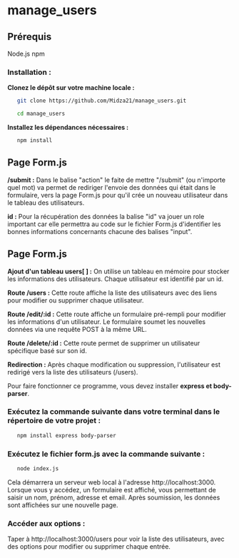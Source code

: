 # manage_users #

## Prérequis

Node.js
npm

### Installation :

**Clonez le dépôt sur votre machine locale :**

```bash
   git clone https://github.com/Midza21/manage_users.git
   ```
```bash
   cd manage_users
   ```

**Installez les dépendances nécessaires :**

```bash
   npm install
   ```

## Page Form.js 

**/submit :** Dans le balise "action" le faite de mettre "/submit" (ou n'importe quel mot) va permet de rediriger l'envoie des données qui était dans le formulaire, vers la page Form.js pour qu'il crée un nouveau utilisateur dans le tableau des utilisateurs.


**id :** Pour la récupération des données la balise "id" va jouer un role important car elle permettra au code sur le fichier Form.js d'identifier les bonnes informations concernants chacune des balises "input".

## Page Form.js

**Ajout d'un tableau users[ ] :** On utilise un tableau en mémoire pour stocker les informations des utilisateurs. Chaque utilisateur est identifié par un id.

**Route /users :** Cette route affiche la liste des utilisateurs avec des liens pour modifier ou supprimer chaque utilisateur.

**Route /edit/:id :** Cette route affiche un formulaire pré-rempli pour modifier les informations d'un utilisateur. Le formulaire soumet les nouvelles données via une requête POST à la même URL.

**Route /delete/:id :** Cette route permet de supprimer un utilisateur spécifique basé sur son id.

**Redirection :** Après chaque modification ou suppression, l'utilisateur est redirigé vers la liste des utilisateurs (/users).

Pour faire fonctionner ce programme, vous devez installer **express et body-parser**. 

### Exécutez la commande suivante dans votre terminal dans le répertoire de votre projet :

```bash
   npm install express body-parser
   ```

### Exécutez le fichier form.js avec la commande suivante :

```bash
   node index.js
   ```

Cela démarrera un serveur web local à l'adresse http://localhost:3000. Lorsque vous y accédez, un formulaire est affiché, vous permettant de saisir un nom, prénom, adresse et email. Après soumission, les données sont affichées sur une nouvelle page.

### Accéder aux options :

Taper à http://localhost:3000/users pour voir la liste des utilisateurs, avec des options pour modifier ou supprimer chaque entrée.
